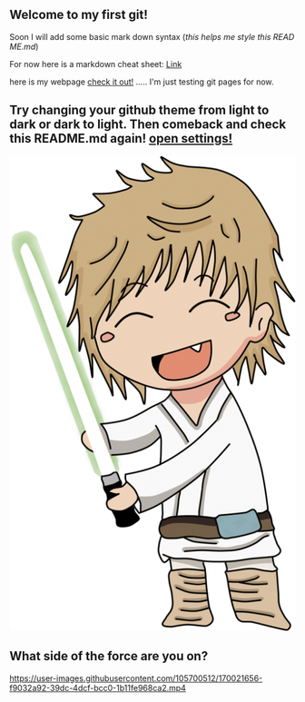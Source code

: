 ## Welcome to my first git!
Soon I will add some basic mark down syntax (*this helps me style this READ ME.md*)
 
For  now here is a markdown cheat sheet: [Link](https://github.com/adam-p/markdown-here/wiki/Markdown-Cheatsheet)

here is my webpage [check it out!](https://web4locals.github.io/first_git/) ..... I'm just testing git pages for now.

## Try changing your github theme from light to dark or dark to light. Then comeback and check this README.md again! [open settings!](https://github.com/settings/appearance)

<picture>
  <source media="(prefers-color-scheme: dark)" srcset="https://github.com/web4locals/first_git/raw/main/assets/images/DARKSIDE.png">
  <img alt="Shows the user prefers light mode" src="https://github.com/web4locals/first_git/raw/main/assets/images/LIGHTSIDE.png">
</picture>

## What side of the force are you on? 


https://user-images.githubusercontent.com/105700512/170021656-f9032a92-39dc-4dcf-bcc0-1b11fe968ca2.mp4

